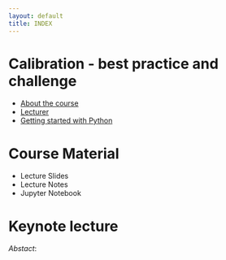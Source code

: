 ```yaml
---
layout: default
title: INDEX
---
```


# Calibration - best practice and challenge

- [About the course](about)
- [Lecturer](team)
- [Getting started with Python](py_guide)


# Course Material

- Lecture Slides
- Lecture Notes
- Jupyter Notebook

# Keynote lecture

*Abstact*: 



